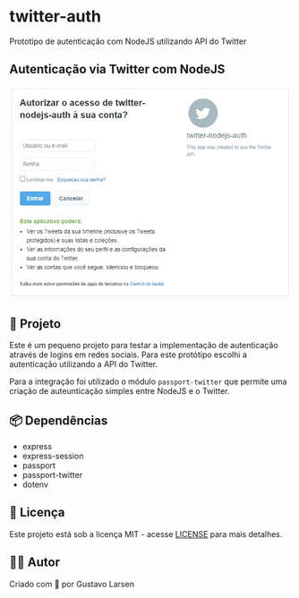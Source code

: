 # twitter-auth

Prototipo de autenticação com NodeJS utilizando API do Twitter

## Autenticação via Twitter com NodeJS

![Twitter authentication](./.github/twitter-authenticate.png)

## 🚀 Projeto

Este é um pequeno projeto para testar a implementação de autenticação através de logins em redes sociais. Para este protótipo escolhi a autenticação utilizando a API do Twitter.

Para a integração foi utilizado o módulo `passport-twitter` que permite uma criação de auteunticação simples entre NodeJS e o Twitter.

## 📦 Dependências

- express
- express-session
- passport
- passport-twitter
- dotenv

## 📄 Licença

Este projeto está sob a licença MIT - acesse [LICENSE](./LICENSE) para mais detalhes.

## 🧑🏻 Autor

Criado com 💙 por Gustavo Larsen
